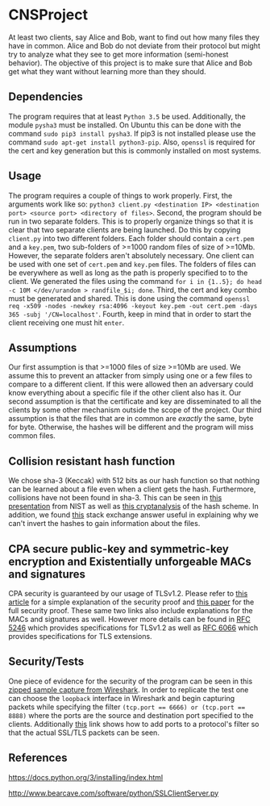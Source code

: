 # CNSProject
At least two clients, say Alice and Bob, want to find out how many files they have in
common. Alice and Bob do not deviate from their protocol but might try to analyze what they see to get more information (semi-honest behavior). The objective of this project is to make sure that Alice and Bob get what they want without learning more than they should.

## Dependencies
The program requires that at least `Python 3.5` be used.
Additionally, the module `pysha3` must be installed. On Ubuntu this can be done with the command `sudo pip3 install pysha3`. If pip3 is not installed please use the command `sudo apt-get install python3-pip`.
Also, `openssl` is required for the cert and key generation but this is commonly installed on most systems.

## Usage
The program requires a couple of things to work properly.
First, the arguments work like so: `python3 client.py <destination IP> <destination port> <source port> <directory of files>`.
Second, the program should be run in two separate folders. This is to properly organize things so that it is clear that two separate clients are being launched. Do this by copying `client.py` into two different folders. Each folder should contain a `cert.pem` and a `key.pem`, two sub-folders of >=1000 random files of size of >=10Mb. However, the separate folders aren't absolutely necessary. One client can be used with one set of `cert.pem` and `key.pem` files. The folders of files can be everywhere as well as long as the path is properly specified to to the client. We generated the files using the command `for i in {1..5}; do head -c 10M </dev/urandom > randfile_$i; done`.
Third, the cert and key combo must be generated and shared. This is done using the command `openssl req -x509 -nodes -newkey rsa:4096 -keyout key.pem -out cert.pem -days 365 -subj '/CN=localhost'`.
Fourth, keep in mind that in order to start the client receiving one must hit `enter`.

## Assumptions
Our first assumption is that >=1000 files of size >=10Mb are used. We assume this to prevent an attacker from simply using one or a few files to compare to a different client. If this were allowed then an adversary could know everything about a specific file if the other client also has it.
Our second assumption is that the certificate and key are disseminated to all the clients by some other mechanism outside the scope of the project.
Our third assumption is that the files that are in common are *exactly* the same, byte for byte. Otherwise, the hashes will be different and the program will miss common files.

## Collision resistant hash function
We chose sha-3 (Keccak) with 512 bits as our hash function so that nothing can be learned about a file even when a client gets the hash. Furthermore, collisions have not been found in sha-3. This can be seen in [this presentation](https://csrc.nist.gov/CSRC/media/Events/ISPAB-DECEMBER-2013-MEETING/documents/new_sha3_functions.pdf) from NIST as well as [this cryptanalysis](http://christina-boura.info/sites/default/files/presentation_5.pdf) of the hash scheme. In addition, we found [this](https://crypto.stackexchange.com/questions/45377/why-cant-we-reverse-hashes) stack exchange answer useful in explaining why we can't invert the hashes to gain information about the files.

## CPA secure public-key and symmetric-key encryption and Existentially unforgeable MACs and signatures
CPA security is guaranteed by our usage of TLSv1.2. Please refer to [this article](https://blog.cryptographyengineering.com/2012/09/28/on-provable-security-of-tls-part-2/) for a simple explanation of the security proof and [this paper](https://blog.cryptographyengineering.com/2012/09/28/on-provable-security-of-tls-part-2/) for the full security proof. These same two links also include explanations for the MACs and signatures as well. However more details can be found in [RFC 5246](https://tools.ietf.org/html/rfc5246) which provides specifications for TLSv1.2 as well as [RFC 6066](https://tools.ietf.org/html/rfc6066) which provides specifications for TLS extensions.

## Security/Tests
One piece of evidence for the security of the program can be seen in this [zipped sample capture from Wireshark](https://www.dropbox.com/s/5xo37gr07b14q4e/Sample_Capture.pcapng.zip?dl=0). In order to replicate the test one can choose the `loopback` interface in Wireshark and begin capturing packets while specifying the filter `(tcp.port == 6666) or (tcp.port == 8888)` where the ports are the source and destination port specified to the clients. Additionally [this](https://osqa-ask.wireshark.org/questions/34075/why-wireshark-cannot-display-tlsssl) link shows how to add ports to a protocol's filter so that the actual SSL/TLS packets can be seen.

## References
https://docs.python.org/3/installing/index.html

http://www.bearcave.com/software/python/SSLClientServer.py